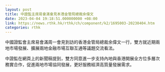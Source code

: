 ```yaml
---
layout: post
title: 中證監主席易會滿會見本港金管局總裁余偉文
date: 2023-04-04 19:18:51.000000000 +08:00
link: https://news.rthk.hk/rthk/ch/component/k2/1695003-20230404.htm
categories: rthk
---
```


中國證監會主席易會滿周一會見到訪的香港金管局總裁余偉文一行，雙方就近期兩地市場發展、擴展兩地金融市場互聯互通等議題交流看法。

中證監在網頁上的新聞稿提到，雙方同意進一步支持內地與香港開展全方位多層次務實合作，促進兩地市場協同發展，更好服務經濟高質量發展需求。
